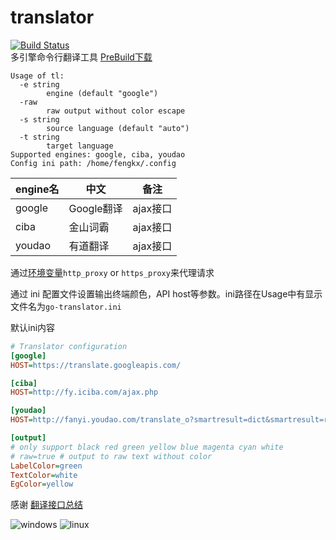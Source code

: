 # translator
[![Build Status](https://travis-ci.org/fengkx/translator.svg?branch=master)](https://travis-ci.org/fengkx/translator)       
多引擎命令行翻译工具   [PreBuild下载](https://github.com/fengkx/translator/releases)  
```
Usage of tl:
  -e string
    	engine (default "google")
  -raw
    	raw output without color escape
  -s string
    	source language (default "auto")
  -t string
    	target language
Supported engines: google, ciba, youdao
Config ini path: /home/fengkx/.config

```
| engine名 | 中文       | 备注     |
| ------- | -------- | ------ |
| google  | Google翻译 | ajax接口 |
| ciba    | 金山词霸     | ajax接口   |
| youdao  | 有道翻译     | ajax接口 |

通过[环境变量](https://golang.org/pkg/net/http/#ProxyFromEnvironment)`http_proxy` or `https_proxy`来代理请求

通过 ini 配置文件设置输出终端颜色，API host等参数。ini路径在Usage中有显示 文件名为`go-translator.ini`

默认ini内容
```ini
# Translator configuration
[google]
HOST=https://translate.googleapis.com/

[ciba]
HOST=http://fy.iciba.com/ajax.php

[youdao]
HOST=http://fanyi.youdao.com/translate_o?smartresult=dict&smartresult=rule

[output]
# only support black red green yellow blue magenta cyan white
# raw=true # output to raw text without color
LabelColor=green
TextColor=white
EgColor=yellow

```

感谢 [翻译接口总结](https://juejin.im/post/5beaac9cf265da614a3a09a9)

![windows](https://i.imgur.com/urEOQbE.png)
![linux](https://i.imgur.com/PHQ6O4F.png)
